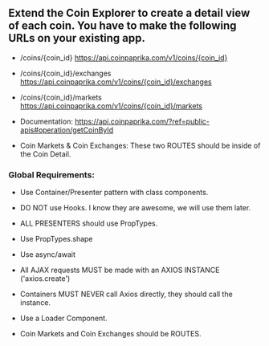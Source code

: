## Extend the Coin Explorer to create a detail view of each coin. You have to make the  following URLs on your existing app.

* /coins/{coin_id} https://api.coinpaprika.com/v1/coins/{coin_id}

* /coins/{coin_id}/exchanges https://api.coinpaprika.com/v1/coins/{coin_id}/exchanges

* /coins/{coin_id}/markets https://api.coinpaprika.com/v1/coins/{coin_id}/markets

* Documentation: https://api.coinpaprika.com/?ref=public-apis#operation/getCoinById

* Coin Markets & Coin Exchanges: These two ROUTES should be inside of the Coin Detail. 


### Global Requirements:

* Use Container/Presenter pattern with class components.

* DO NOT use Hooks. I know they are awesome, we will use them later.

* ALL PRESENTERS should use PropTypes.
  
* Use PropTypes.shape

* Use async/await

* All AJAX requests MUST be made with an AXIOS INSTANCE ('axios.create')

* Containers MUST NEVER call Axios directly, they should call the instance.

* Use a Loader Component.

* Coin Markets and Coin Exchanges should be ROUTES. 